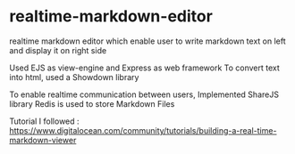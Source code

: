# realtime-markdown-editor
realtime markdown editor which enable user to write markdown text on left and display it on right side

Used EJS as view-engine and Express as web framework
To convert text into html, used a Showdown library

To enable realtime communication between users, Implemented ShareJS library
Redis is used to store Markdown Files

Tutorial I followed : https://www.digitalocean.com/community/tutorials/building-a-real-time-markdown-viewer
